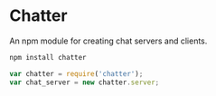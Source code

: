 # Chatter

An npm module for creating chat servers and clients.

``` bash
npm install chatter

```

``` javascript
var chatter = require('chatter');
var chat_server = new chatter.server;
```